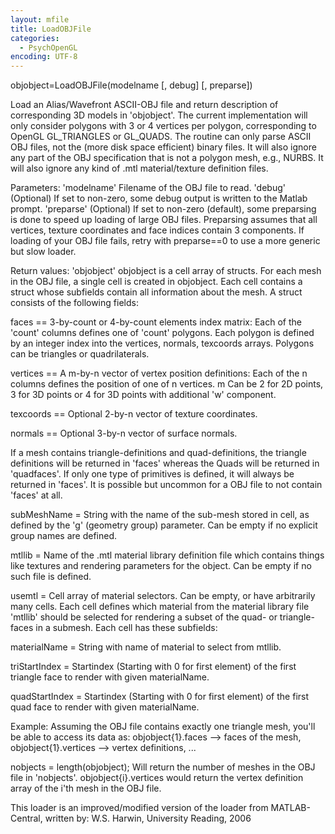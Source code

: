 ```yaml
---
layout: mfile
title: LoadOBJFile
categories:
  - PsychOpenGL
encoding: UTF-8
---
```


objobject=LoadOBJFile(modelname [, debug] [, preparse])

Load an Alias/Wavefront ASCII-OBJ file and return description of corresponding 3D
models in 'objobject'. The current implementation will only consider polygons
with 3 or 4 vertices per polygon, corresponding to OpenGL GL\_TRIANGLES or GL\_QUADS.
The routine can only parse ASCII OBJ files, not the (more disk space efficient)
binary files. It will also ignore any part of the OBJ specification that is not a
polygon mesh, e.g., NURBS. It will also ignore any kind of .mtl material/texture
definition files.

Parameters:
'modelname' Filename of the OBJ file to read.
'debug' (Optional) If set to non-zero, some debug output is written to the Matlab prompt.
'preparse' (Optional) If set to non-zero (default), some preparsing is
done to speed up loading of large OBJ files. Preparsing assumes that all
vertices, texture coordinates and face indices contain 3 components. If
loading of your OBJ file fails, retry with preparse==0 to use a more
generic but slow loader.

Return values:
'objobject' objobject is a cell array of structs. For each mesh in the
OBJ file, a single cell is created in objobject. Each cell contains a
struct whose subfields contain all information about the mesh. A struct
consists of the following fields:

faces == 3-by-count or 4-by-count elements index matrix: Each of the 'count' columns
defines one of 'count' polygons. Each polygon is defined by an integer index into
the vertices, normals, texcoords arrays. Polygons can be triangles or quadrilaterals.

vertices == A m-by-n vector of vertex position definitions: Each of the n columns
defines the position of one of n vertices. m Can be 2 for 2D points, 3 for 3D points
or 4 for 3D points with additional 'w' component.

texcoords == Optional 2-by-n vector of texture coordinates.

normals == Optional 3-by-n vector of surface normals.

If a mesh contains triangle-definitions and quad-definitions, the triangle
definitions will be returned in 'faces' whereas the Quads will be returned in
'quadfaces'. If only one type of primitives is defined, it will always be returned
in 'faces'. It is possible but uncommon for a OBJ file to not contain 'faces' at all.

subMeshName = String with the name of the sub-mesh stored in cell, as
defined by the 'g' (geometry group) parameter. Can be empty if no
explicit group names are defined.

mtllib = Name of the .mtl material library definition file which contains
things like textures and rendering parameters for the object. Can be
empty if no such file is defined.

usemtl = Cell array of material selectors. Can be empty, or have
arbitrarily many cells. Each cell defines which material from the
material library file 'mtllib' should be selected for rendering a subset
of the quad- or triangle-faces in a submesh. Each cell has these
subfields:

   materialName   = String with name of material to select from mtllib.

   triStartIndex  = Startindex (Starting with 0 for first element) of the
                    first triangle face to render with given materialName.

   quadStartIndex = Startindex (Starting with 0 for first element) of the
                    first quad face to render with given materialName.


Example: Assuming the OBJ file contains exactly one triangle mesh, you'll
be able to access its data as: objobject{1}.faces --\> faces of the mesh,
objobject{1}.vertices --\> vertex definitions, ...

nobjects = length(objobject); Will return the number of meshes in the OBJ
file in 'nobjects'. objobject{i}.vertices would return the vertex
definition array of the i'th mesh in the OBJ file.


This loader is an improved/modified version of the loader from MATLAB-Central, written by:
W.S. Harwin, University Reading, 2006